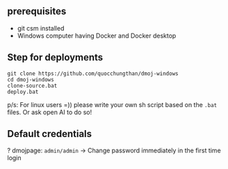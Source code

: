 ## prerequisites
- git csm installed
- Windows computer having Docker and Docker desktop

## Step for deployments
```
git clone https://github.com/quocchungthan/dmoj-windows
cd dmoj-windows
clone-source.bat
deploy.bat
```
p/s: For linux users =)) please write your own sh script based on the `.bat` files. Or ask open AI to do so!
## Default credentials
?
dmojpage: `admin/admin` -> Change password immediately in the first time login